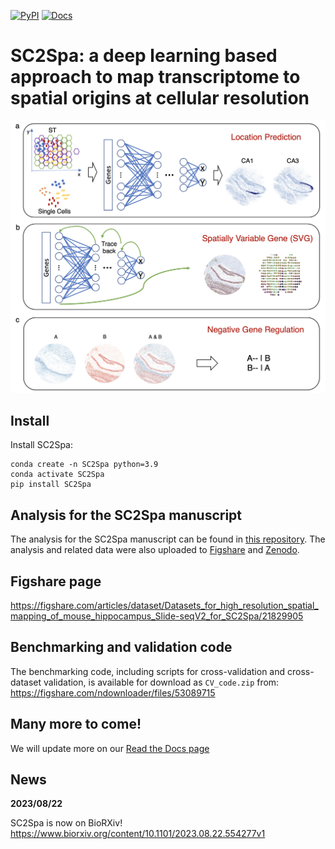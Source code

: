 [![PyPI](https://img.shields.io/pypi/v/SC2Spa?logo=PyPI)](https://pypi.org/project/SC2Spa)
[![Docs](https://img.shields.io/readthedocs/sc2spa)](https://sc2spa.readthedocs.io)

SC2Spa: a deep learning based approach to map transcriptome to spatial origins at cellular resolution
====================================================================================

<p align="center">
  <img src="./SC2Spa.png" alt="SC2Spa Overview" width="600"/>
</p>

## Install
Install SC2Spa:
```
conda create -n SC2Spa python=3.9
conda activate SC2Spa
pip install SC2Spa
```

## Analysis for the SC2Spa manuscript
The analysis for the SC2Spa manuscript can be found in [this repository](https://github.com/linbuliao/SC2Spa_Notebooks).
The analysis and related data were also uploaded to [Figshare](https://figshare.com/articles/dataset/Datasets_for_high_resolution_spatial_mapping_of_mouse_hippocampus_Slide-seqV2_for_SC2Spa/21829905/8) and [Zenodo](https://zenodo.org/records/8252715).

## Figshare page
https://figshare.com/articles/dataset/Datasets_for_high_resolution_spatial_mapping_of_mouse_hippocampus_Slide-seqV2_for_SC2Spa/21829905

## Benchmarking and validation code  
The benchmarking code, including scripts for cross-validation and cross-dataset validation, is available for download as `CV_code.zip` from:
https://figshare.com/ndownloader/files/53089715

## Many more to come!
We will update more on our [Read the Docs page](https://sc2spa.readthedocs.io/en/latest/)

## News

__2023/08/22__

SC2Spa is now on BioRXiv!
https://www.biorxiv.org/content/10.1101/2023.08.22.554277v1
